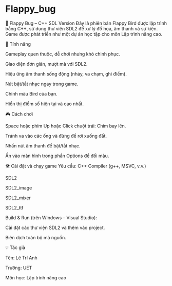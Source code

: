 # Flappy_bug
🐤 Flappy Bug – C++ SDL Version
Đây là phiên bản Flappy Bird được lập trình bằng C++, sử dụng thư viện SDL2 để xử lý đồ họa, âm thanh và sự kiện. Game được phát triển như một dự án học tập cho môn Lập trình nâng cao.

📌 Tính năng

Gameplay quen thuộc, dễ chơi nhưng khó chinh phục.

Giao diện đơn giản, mượt mà với SDL2.

Hiệu ứng âm thanh sống động (nhảy, va chạm, ghi điểm).

Nút bật/tắt nhạc ngay trong game.

Chỉnh màu Bird của bạn.

Hiển thị điểm số hiện tại và cao nhất.

🎮 Cách chơi

Space hoặc phím Up hoặc Click chuột trái: Chim bay lên.

Tránh va vào các ống và đừng để rơi xuống đất.

Nhấn nút âm thanh để bật/tắt nhạc.

Ấn vào màn hình trong phần Options để đổi màu.

🛠️ Cài đặt và chạy game
Yêu cầu:
C++ Compiler (g++, MSVC, v.v.)

SDL2

SDL2_image

SDL2_mixer

SDL2_ttf

Build & Run (trên Windows – Visual Studio):

Cài đặt các thư viện SDL2 và thêm vào project.

Biên dịch toàn bộ mã nguồn.

💡 Tác giả

Tên: Lê Trí Anh

Trường: UET

Môn học: Lập trình nâng cao




